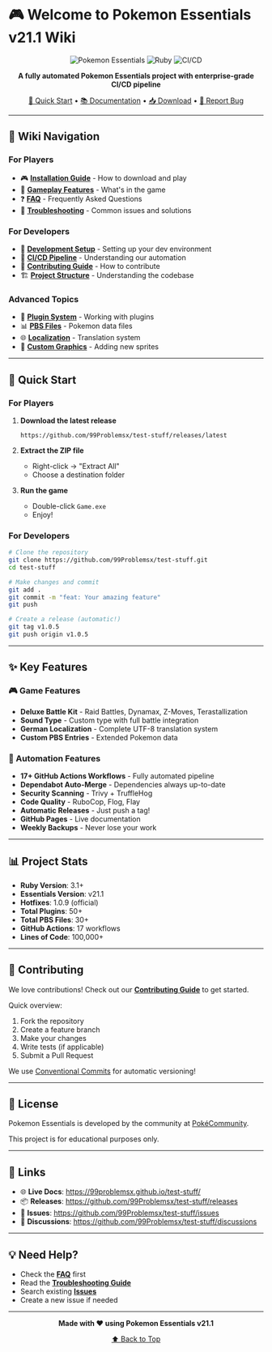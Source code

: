 # 🎮 Welcome to Pokemon Essentials v21.1 Wiki

<div align="center">

![Pokemon Essentials](https://img.shields.io/badge/Pokemon%20Essentials-v21.1-red?style=for-the-badge)
![Ruby](https://img.shields.io/badge/Ruby-3.1+-CC342D?style=for-the-badge&logo=ruby)
![CI/CD](https://img.shields.io/badge/CI%2FCD-Automated-green?style=for-the-badge)

**A fully automated Pokemon Essentials project with enterprise-grade CI/CD pipeline**

[🚀 Quick Start](#quick-start) • [📚 Documentation](https://99problemsx.github.io/test-stuff/) • [📥 Download](https://github.com/99Problemsx/test-stuff/releases/latest) • [🐛 Report Bug](https://github.com/99Problemsx/test-stuff/issues)

</div>

---

## 📖 Wiki Navigation

### For Players
- 🎮 **[Installation Guide](Installation-Guide)** - How to download and play
- 🎯 **[Gameplay Features](Gameplay-Features)** - What's in the game
- ❓ **[FAQ](FAQ)** - Frequently Asked Questions
- 🐛 **[Troubleshooting](Troubleshooting)** - Common issues and solutions

### For Developers
- 🔧 **[Development Setup](Development-Setup)** - Setting up your dev environment
- 🤖 **[CI/CD Pipeline](CI-CD-Pipeline)** - Understanding our automation
- 📝 **[Contributing Guide](Contributing)** - How to contribute
- 🏗️ **[Project Structure](Project-Structure)** - Understanding the codebase

### Advanced Topics
- 🔌 **[Plugin System](Plugin-System)** - Working with plugins
- 📊 **[PBS Files](PBS-Files)** - Pokemon data files
- 🌐 **[Localization](Localization)** - Translation system
- 🎨 **[Custom Graphics](Custom-Graphics)** - Adding new sprites

---

## 🚀 Quick Start

### For Players

1. **Download the latest release**
   ```
   https://github.com/99Problemsx/test-stuff/releases/latest
   ```

2. **Extract the ZIP file**
   - Right-click → "Extract All"
   - Choose a destination folder

3. **Run the game**
   - Double-click `Game.exe`
   - Enjoy!

### For Developers

```bash
# Clone the repository
git clone https://github.com/99Problemsx/test-stuff.git
cd test-stuff

# Make changes and commit
git add .
git commit -m "feat: Your amazing feature"
git push

# Create a release (automatic!)
git tag v1.0.5
git push origin v1.0.5
```

---

## ✨ Key Features

### 🎮 Game Features
- **Deluxe Battle Kit** - Raid Battles, Dynamax, Z-Moves, Terastallization
- **Sound Type** - Custom type with full battle integration
- **German Localization** - Complete UTF-8 translation system
- **Custom PBS Entries** - Extended Pokemon data

### 🤖 Automation Features
- **17+ GitHub Actions Workflows** - Fully automated pipeline
- **Dependabot Auto-Merge** - Dependencies always up-to-date
- **Security Scanning** - Trivy + TruffleHog
- **Code Quality** - RuboCop, Flog, Flay
- **Automatic Releases** - Just push a tag!
- **GitHub Pages** - Live documentation
- **Weekly Backups** - Never lose your work

---

## 📊 Project Stats

- **Ruby Version**: 3.1+
- **Essentials Version**: v21.1
- **Hotfixes**: 1.0.9 (official)
- **Total Plugins**: 50+
- **Total PBS Files**: 30+
- **GitHub Actions**: 17 workflows
- **Lines of Code**: 100,000+

---

## 🤝 Contributing

We love contributions! Check out our **[Contributing Guide](Contributing)** to get started.

Quick overview:
1. Fork the repository
2. Create a feature branch
3. Make your changes
4. Write tests (if applicable)
5. Submit a Pull Request

We use [Conventional Commits](https://www.conventionalcommits.org/) for automatic versioning!

---

## 📄 License

Pokemon Essentials is developed by the community at [PokéCommunity](https://www.pokemoncommunity.com/).

This project is for educational purposes only.

---

## 🔗 Links

- 🌐 **Live Docs**: https://99problemsx.github.io/test-stuff/
- 📦 **Releases**: https://github.com/99Problemsx/test-stuff/releases
- 🐛 **Issues**: https://github.com/99Problemsx/test-stuff/issues
- 💬 **Discussions**: https://github.com/99Problemsx/test-stuff/discussions

---

## 💡 Need Help?

- Check the **[FAQ](FAQ)** first
- Read the **[Troubleshooting Guide](Troubleshooting)**
- Search existing **[Issues](https://github.com/99Problemsx/test-stuff/issues)**
- Create a new issue if needed

---

<div align="center">

**Made with ❤️ using Pokemon Essentials v21.1**

[⬆ Back to Top](#-welcome-to-pokemon-essentials-v211-wiki)

</div>
